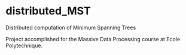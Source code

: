 # distributed_MST
Distributed computation of Minimum Spanning Trees

Project accomplished for the Massive Data Processing course at Ecole Polytechnique.
